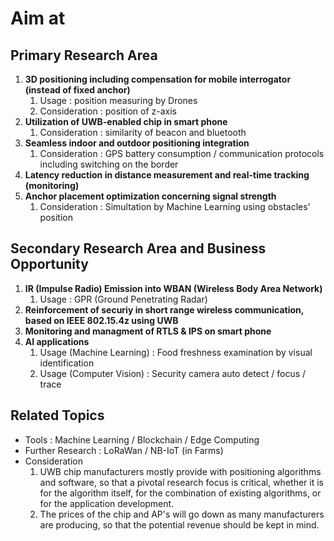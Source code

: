 # Aim at 

## Primary Research Area
1. **3D positioning including compensation for mobile interrogator (instead of fixed anchor)**  
   1. Usage : position measuring by Drones
   1. Consideration : position of z-axis 
1. **Utilization of UWB-enabled chip in smart phone**
   1. Consideration : similarity of beacon and bluetooth
1. **Seamless indoor and outdoor positioning integration**
   1. Consideration : GPS battery consumption / communication protocols including switching on the border
1. **Latency reduction in distance measurement and real-time tracking (monitoring)**
1. **Anchor placement optimization concerning signal strength**  
   1. Consideration : Simultation by Machine Learning using obstacles' position  

## Secondary Research Area and Business Opportunity 
1. **IR (Impulse Radio) Emission into WBAN (Wireless Body Area Network)**
   1. Usage : GPR (Ground Penetrating Radar)  
1. **Reinforcement of securiy in short range wireless communication, based on IEEE 802.15.4z using UWB**  
1. **Monitoring and managment of RTLS & IPS on smart phone**
1. **AI applications**  
   1. Usage (Machine Learning) : Food freshness examination by visual identification
   1. Usage (Computer Vision) : Security camera auto detect / focus / trace  

## Related Topics 
- Tools : Machine Learning / Blockchain / Edge Computing  
- Further Research : LoRaWan / NB-IoT (in Farms)    
- Consideration
  1. UWB chip manufacturers mostly provide with positioning algorithms and software, so that a pivotal research focus is critical, whether it is for the algorithm itself, for the combination of existing algorithms, or for the application development.   
  1. The prices of the chip and AP's will go down as many manufacturers are producing, so that the potential revenue should be kept in mind. 
